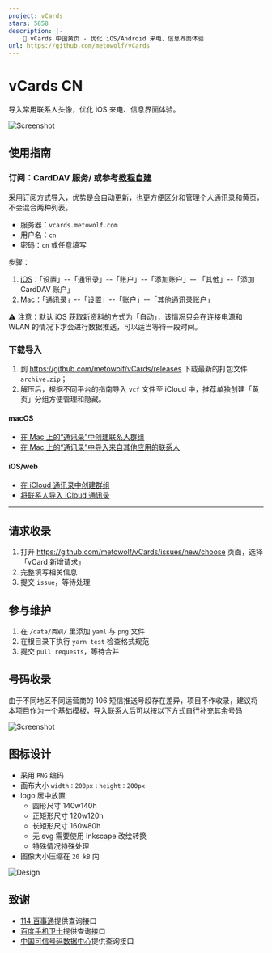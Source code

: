 ```yaml
---
project: vCards
stars: 5858
description: |-
    📡️ vCards 中国黄页 - 优化 iOS/Android 来电、信息界面体验
url: https://github.com/metowolf/vCards
---
```


vCards CN
=====

导入常用联系人头像，优化 iOS 来电、信息界面体验。

![Screenshot](https://user-images.githubusercontent.com/2666735/59692672-0b6bdf00-9218-11e9-881e-5856e263f3aa.png)

## 使用指南

### 订阅：CardDAV 服务/ 或参考[教程自建](https://github.com/metowolf/vCards/issues/208)
采用订阅方式导入，优势是会自动更新，也更方便区分和管理个人通讯录和黄页，不会混合两种列表。

 - 服务器：`vcards.metowolf.com`
 - 用户名：`cn`
 - 密码：`cn` 或任意填写

步骤：
1. [iOS](https://support.apple.com/zh-cn/guide/iphone/ipha0d932e96/ios)：「设置」--「通讯录」--「账户」--「添加账户」-- 「其他」--「添加 CardDAV 账户」
2. [Mac](https://support.apple.com/zh-cn/guide/contacts/adrb7e5aaa2a/mac)：「通讯录」--「设置」--「账户」--「其他通讯录账户」

⚠️ 注意：默认 iOS 获取新资料的方式为「自动」，该情况只会在连接电源和 WLAN 的情况下才会进行数据推送，可以适当等待一段时间。

### 下载导入

1. 到 https://github.com/metowolf/vCards/releases 下载最新的打包文件 `archive.zip`；
2. 解压后，根据不同平台的指南导入 `vcf` 文件至 iCloud 中，推荐单独创建「黄页」分组方便管理和隐藏。

#### macOS
 - [在 Mac 上的“通讯录”中创建联系人群组](https://support.apple.com/zh-cn/guide/contacts/adrb3280fe91/12.0/mac/10.14)
 - [在 Mac 上的“通讯录”中导入来自其他应用的联系人](https://support.apple.com/zh-cn/guide/contacts/adrbk1457/mac)

#### iOS/web
 - [在 iCloud 通讯录中创建群组](https://support.apple.com/kb/PH2667?locale=zh_CN)
 - [将联系人导入 iCloud 通讯录](https://support.apple.com/kb/ph3605?locale=zh_CN)

----

## 请求收录

 1. 打开 https://github.com/metowolf/vCards/issues/new/choose 页面，选择「vCard 新增请求」
 2. 完整填写相关信息
 3. 提交 `issue`，等待处理

## 参与维护

 1. 在 `/data/类别/` 里添加 `yaml` 与 `png` 文件
 2. 在根目录下执行 `yarn test` 检查格式规范
 3. 提交 `pull requests`，等待合并

## 号码收录

由于不同地区不同运营商的 106 短信推送号段存在差异，项目不作收录，建议将本项目作为一个基础模板，导入联系人后可以按以下方式自行补充其余号码

![Screenshot](https://user-images.githubusercontent.com/2666735/59747105-ccd33480-92aa-11e9-90e0-93f295dcb504.png)


## 图标设计

 - 采用 `PNG` 编码
 - 画布大小 `width：200px；height：200px`
 - logo 居中放置
   - 圆形尺寸 140w140h
   - 正矩形尺寸 120w120h
   - 长矩形尺寸 160w80h
   - 无 svg 需要使用 Inkscape 改绘转换
   - 特殊情况特殊处理
 - 图像大小压缩在 `20 kB` 内

![Design](https://user-images.githubusercontent.com/2666735/60966995-224fae00-a34c-11e9-970c-ea5fa15186c6.png)

## 致谢

 - [114 百事通](http://www.114best.com/)提供查询接口
 - [百度手机卫士](https://haoma.baidu.com/yellowPage)提供查询接口
 - [中国可信号码数据中心](https://www.kexinhaoma.org/)提供查询接口

